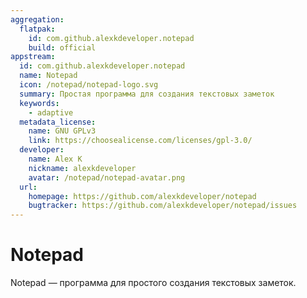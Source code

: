 ```yaml
---
aggregation:
  flatpak:
    id: com.github.alexkdeveloper.notepad
    build: official
appstream:
  id: com.github.alexkdeveloper.notepad
  name: Notepad
  icon: /notepad/notepad-logo.svg
  summary: Простая программа для создания текстовых заметок
  keywords:
    - adaptive
  metadata_license:
    name: GNU GPLv3
    link: https://choosealicense.com/licenses/gpl-3.0/
  developer:
    name: Alex K
    nickname: alexkdeveloper
    avatar: /notepad/notepad-avatar.png
  url:
    homepage: https://github.com/alexkdeveloper/notepad
    bugtracker: https://github.com/alexkdeveloper/notepad/issues
---
```


# Notepad

Notepad — программа для простого создания текстовых заметок.

<!--@include: @apps/_parts/install/content-flatpak.md-->
